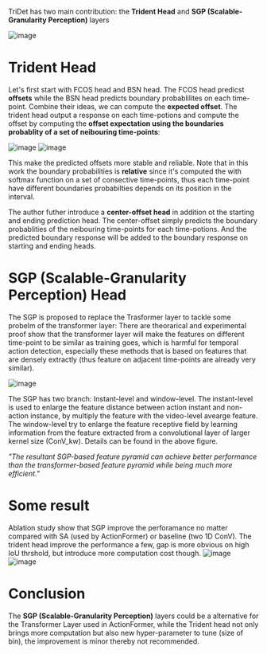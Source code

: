 TriDet has two main contribution: the **Trident Head** and **SGP (Scalable-Granularity Perception)** layers

![image](https://user-images.githubusercontent.com/42603768/230882506-9e2a9193-f541-46c3-b970-2794e8b28911.png)

# Trident Head
Let's first start with FCOS head and BSN head. The FCOS head predicst **offsets** while the BSN head predicts boundary probablilites on each time-point.
Combine their ideas, we can compute the **expected offset**. The trident head output a response on each time-potions and compute the offset by computing
the **offset expectation using the boundaries probablity of a set of neibouring time-points**:

![image](https://user-images.githubusercontent.com/42603768/230883996-bf8d0a1f-729e-4165-a25a-a0af7a99cea4.png)
![image](https://user-images.githubusercontent.com/42603768/230884293-cd4dfec8-d78a-4c01-8016-308d3053bfc1.png)


This make the predicted offsets more stable and reliable. Note that in this work the boundary probabilities is **relative** since it's computed the with softmax function
on a set of consective time-points, thus each time-point have different boundaries probabilties depends on its position in the interval.

The author futher introduce a **center-offset head** in addition ot the starting and ending prediction head.
The center-offset simply predicts the boundary probablities of the neibouring time-points for each time-potions. And the predicted boundary response will be added to the
boundary response on starting and ending heads.

# SGP (Scalable-Granularity Perception) Head
The SGP is proposed to replace the Trasformer layer to tackle some probelm of the transformer layer: There are theorarical and experimental proof show that the transformer layer
will make the features on different time-point to be similar as training goes, which is harmful for temporal action detection, especially these methods that is based on features that are densely extractly (thus feature on adjacent time-points are already very similar).

![image](https://user-images.githubusercontent.com/42603768/230888636-59534591-9ab7-4dd3-8326-12fb210eab01.png)

The SGP has two branch: Instant-level and window-level. The instant-level is used to enlarge the feature distance between action instant and non-action instance,
by multiply the feature with the video-level avearge feature. The window-level try to enlarge the feature receptive field by learning information from the feature extracted from a convolutional layer of larger kernel size (ConV_kw). Details can be found in the above figure.

*"The resultant SGP-based feature pyramid can achieve better performance than the transformer-based feature pyramid while being much more efficient."*

# Some result
Ablation study show that SGP improve the perforamance no matter compared with SA (used by ActionFormer) or baseline (two 1D ConV). The trident head improve the performance a few, gap is more obvious on high IoU thrshold, but introduce more computation cost though.
![image](https://user-images.githubusercontent.com/42603768/230891481-1af3e59a-4fdc-4124-b427-6f6dc2f19a6d.png)
![image](https://user-images.githubusercontent.com/42603768/230892364-30a176c0-c061-4111-82b9-29f43704c0ce.png)

# Conclusion
The **SGP (Scalable-Granularity Perception)** layers could be a alternative for the Transformer Layer used in ActionFormer, while the Trident head not only brings more computation but also new hyper-parameter to tune (size of bin), the improvement is minor thereby not recommended.
